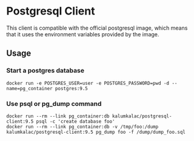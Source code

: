 # Postgresql Client

This client is compatible with the official postgresql image, which means that it uses the environment variables provided by the image.

## Usage

### Start a postgres database

```
docker run -e POSTGRES_USER=user -e POSTGRES_PASSWORD=pwd -d --name=pg_container postgres:9.5
```

### Use psql or pg_dump command

```
docker run --rm --link pg_container:db kalumkalac/postgresql-client:9.5 psql -c 'create database foo'
docker run --rm --link pg_container:db -v /tmp/foo:/dump kalumkalac/postgresql-client:9.5 pg_dump foo -f /dump/dump_foo.sql
```

